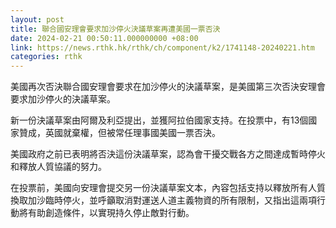 ```yaml
---
layout: post
title: 聯合國安理會要求加沙停火決議草案再遭美國一票否決
date: 2024-02-21 00:50:11.000000000 +08:00
link: https://news.rthk.hk/rthk/ch/component/k2/1741148-20240221.htm
categories: rthk
---
```


美國再次否決聯合國安理會要求在加沙停火的決議草案，是美國第三次否決安理會要求加沙停火的決議草案。

新一份決議草案由阿爾及利亞提出，並獲阿拉伯國家支持。在投票中，有13個國家贊成，英國就棄權，但被常任理事國美國一票否決。

美國政府之前已表明將否決這份決議草案，認為會干擾交戰各方之間達成暫時停火和釋放人質協議的努力。

在投票前，美國向安理會提交另一份決議草案文本，內容包括支持以釋放所有人質換取加沙臨時停火，並呼籲取消對運送人道主義物資的所有限制，又指出這兩項行動將有助創造條件，以實現持久停止敵對行動。
